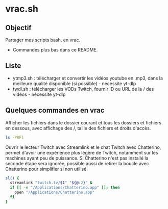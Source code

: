 # vrac.sh

## Objectif
Partager mes scripts bash, en vrac.
+ Commandes plus bas dans ce README.

## Liste
- ytmp3.sh : télécharger et convertir les vidéos youtube en .mp3, dans la meilleure qualité disponible (si possible) - nécessite yt-dlp
- twdl.sh : télécharger les VODs Twitch, fournir ID ou URL de la / des vidéos - nécessite yt-dlp


## Quelques commandes en vrac
Afficher les fichiers dans le dossier courant et tous les dossiers et fichiers en dessous, avec affichage des /, taille des fichiers et droits d'accès.
```bash
ls -PRFl
```

Ouvrir le lecteur Twitch avec Streamlink et le chat Twitch avec Chatterino, permet d'avoir une expérience plus légère de Twitch, notamment sur les machines ayant peu de puissance.
Si Chatterino n'est pas installé la seconde étape sera ignorée, possible aussi de retirer la boucle avec Chatterino pour simplifier si non utilisé.
```bash
sl() {
  streamlink "twitch.tv/$1" "${@:2}" &
  if [[ -e "/Applications/Chatterino.app" ]]; then
    open "/Applications/Chatterino.app"
  fi
}
```
